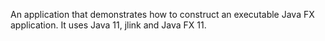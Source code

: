 An application that demonstrates how to construct an executable Java FX application.
It uses Java 11, jlink and Java FX 11.